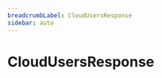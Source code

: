 ```yaml
---
breadcrumbLabel: CloudUsersResponse
sidebar: auto
---
```


# CloudUsersResponse

<ProxySummary/>

<ApiDocs/>
